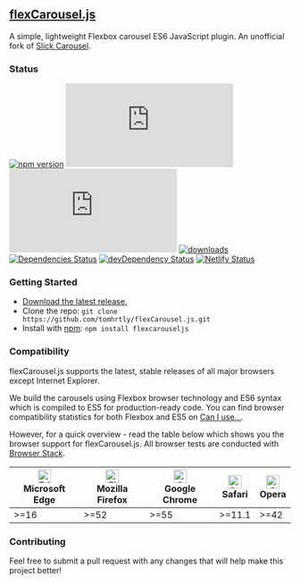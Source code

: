 ## [flexCarousel.js](https://flexcarousel.com)

A simple, lightweight Flexbox carousel ES6 JavaScript plugin. An unofficial fork of [Slick Carousel](https://github.com/kenwheeler/slick/).

### Status

[![npm version](https://img.shields.io/npm/v/flexcarouseljs.svg)](https://npmjs.com/package/flexcarouseljs)
[![CSS gzip size](https://img.badgesize.io/tomhrtly/flexCarousel.js/master/dist/flexCarousel.min.css?compression=gzip&label=CSS+gzip+size)](https://github.com/tomhrtly/flexCarousel.js/tree/master/dist/flexCarousel.min.css)
[![JS gzip size](https://img.badgesize.io/tomhrtly/flexCarousel.js/master/dist/flexCarousel.min.js?compression=gzip&label=JS+gzip+size)](https://github.com/tomhrtly/flexCarousel.js/tree/master/dist/flexCarousel.min.js)
[![downloads](https://img.shields.io/npm/dm/flexcarouseljs.svg)](https://npmjs.com/package/flexcarouseljs)
[![Dependencies Status](https://david-dm.org/tomhrtly/flexCarousel.js/status.svg)](https://david-dm.org/tomhrtly/flexCarousel.js)
[![devDependency Status](https://david-dm.org/tomhrtly/flexCarousel.js/dev-status.svg)](https://david-dm.org/tomhrtly/flexCarousel.js?type=dev)
[![Netlify Status](https://api.netlify.com/api/v1/badges/bae9e38a-d7f0-4bfb-baed-e25ca02385e6/deploy-status)](https://app.netlify.com/sites/flamboyant-swanson-358ad2/deploys)

### Getting Started

* [Download the latest release.](https://github.com/tomhrtly/flexCarousel.js/archive/v1.0.0.zip)
* Clone the repo: `git clone https://github.com/tomhrtly/flexCarousel.js.git`
* Install with [npm](https://www.npmjs.com/): `npm install flexcarouseljs`

### Compatibility

flexCarousel.js supports the latest, stable releases of all major browsers except Internet Explorer.

We build the carousels using Flexbox browser technology and ES6 syntax which is compiled to ES5 for production-ready code. You can find browser compatibility statistics for both Flexbox and ES5 on [Can I use...](https://caniuse.com).

However, for a quick overview - read the table below which shows you the browser support for flexCarousel.js. All browser tests are conducted with [Browser Stack](https://browserstack.com).

| [<img src="https://raw.githubusercontent.com/alrra/browser-logos/master/src/edge/edge_48x48.png" alt="Edge" width="24px" height="24px" />](http://godban.github.io/browsers-support-badges/)<br>Microsoft Edge | [<img src="https://raw.githubusercontent.com/alrra/browser-logos/master/src/firefox/firefox_48x48.png" alt="Firefox" width="24px" height="24px" />](http://godban.github.io/browsers-support-badges/)<br>Mozilla Firefox | [<img src="https://raw.githubusercontent.com/alrra/browser-logos/master/src/chrome/chrome_48x48.png" alt="Chrome" width="24px" height="24px" />](http://godban.github.io/browsers-support-badges/)<br>Google Chrome | [<img src="https://raw.githubusercontent.com/alrra/browser-logos/master/src/safari/safari_48x48.png" alt="Safari" width="24px" height="24px" />](http://godban.github.io/browsers-support-badges/)<br>Safari | [<img src="https://raw.githubusercontent.com/alrra/browser-logos/master/src/opera/opera_48x48.png" alt="Opera" width="24px" height="24px" />](http://godban.github.io/browsers-support-badges/)<br>Opera |
| --------- | --------- | --------- | --------- | --------- |
| >=16 | >=52 | >=55 | >=11.1 | >=42 |

### Contributing

Feel free to submit a pull request with any changes that will help make this project better!
